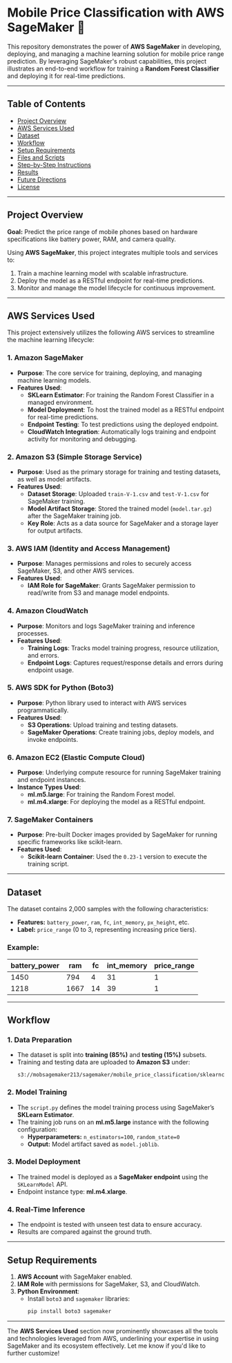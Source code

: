 # Mobile Price Classification with AWS SageMaker 🚀

This repository demonstrates the power of **AWS SageMaker** in developing, deploying, and managing a machine learning solution for mobile price range prediction. By leveraging SageMaker's robust capabilities, this project illustrates an end-to-end workflow for training a **Random Forest Classifier** and deploying it for real-time predictions.

---

## Table of Contents

- [Project Overview](#project-overview)
- [AWS Services Used](#aws-services-used)
- [Dataset](#dataset)
- [Workflow](#workflow)
- [Setup Requirements](#setup-requirements)
- [Files and Scripts](#files-and-scripts)
- [Step-by-Step Instructions](#step-by-step-instructions)
- [Results](#results)
- [Future Directions](#future-directions)
- [License](#license)

---

## Project Overview

**Goal:** Predict the price range of mobile phones based on hardware specifications like battery power, RAM, and camera quality.

Using **AWS SageMaker**, this project integrates multiple tools and services to:
1. Train a machine learning model with scalable infrastructure.
2. Deploy the model as a RESTful endpoint for real-time predictions.
3. Monitor and manage the model lifecycle for continuous improvement.

---

## AWS Services Used

This project extensively utilizes the following AWS services to streamline the machine learning lifecycle:

### **1. Amazon SageMaker**
   - **Purpose**: The core service for training, deploying, and managing machine learning models.
   - **Features Used**:
     - **SKLearn Estimator**: For training the Random Forest Classifier in a managed environment.
     - **Model Deployment**: To host the trained model as a RESTful endpoint for real-time predictions.
     - **Endpoint Testing**: To test predictions using the deployed endpoint.
     - **CloudWatch Integration**: Automatically logs training and endpoint activity for monitoring and debugging.

### **2. Amazon S3 (Simple Storage Service)**
   - **Purpose**: Used as the primary storage for training and testing datasets, as well as model artifacts.
   - **Features Used**:
     - **Dataset Storage**: Uploaded `train-V-1.csv` and `test-V-1.csv` for SageMaker training.
     - **Model Artifact Storage**: Stored the trained model (`model.tar.gz`) after the SageMaker training job.
     - **Key Role**: Acts as a data source for SageMaker and a storage layer for output artifacts.

### **3. AWS IAM (Identity and Access Management)**
   - **Purpose**: Manages permissions and roles to securely access SageMaker, S3, and other AWS services.
   - **Features Used**:
     - **IAM Role for SageMaker**: Grants SageMaker permission to read/write from S3 and manage model endpoints.

### **4. Amazon CloudWatch**
   - **Purpose**: Monitors and logs SageMaker training and inference processes.
   - **Features Used**:
     - **Training Logs**: Tracks model training progress, resource utilization, and errors.
     - **Endpoint Logs**: Captures request/response details and errors during endpoint usage.

### **5. AWS SDK for Python (Boto3)**
   - **Purpose**: Python library used to interact with AWS services programmatically.
   - **Features Used**:
     - **S3 Operations**: Upload training and testing datasets.
     - **SageMaker Operations**: Create training jobs, deploy models, and invoke endpoints.

### **6. Amazon EC2 (Elastic Compute Cloud)**
   - **Purpose**: Underlying compute resource for running SageMaker training and endpoint instances.
   - **Instance Types Used**:
     - **ml.m5.large**: For training the Random Forest model.
     - **ml.m4.xlarge**: For deploying the model as a RESTful endpoint.

### **7. SageMaker Containers**
   - **Purpose**: Pre-built Docker images provided by SageMaker for running specific frameworks like scikit-learn.
   - **Features Used**:
     - **Scikit-learn Container**: Used the `0.23-1` version to execute the training script.

---

## Dataset

The dataset contains 2,000 samples with the following characteristics:
- **Features:** `battery_power`, `ram`, `fc`, `int_memory`, `px_height`, etc.
- **Label:** `price_range` (0 to 3, representing increasing price tiers).

### Example:
| battery_power | ram  | fc | int_memory | price_range |
|---------------|------|----|------------|-------------|
| 1450          | 794  | 4  | 31         | 1           |
| 1218          | 1667 | 14 | 39         | 1           |

---

## Workflow

### **1. Data Preparation**
   - The dataset is split into **training (85%)** and **testing (15%)** subsets.
   - Training and testing data are uploaded to **Amazon S3** under:
     ```
     s3://mobsagemaker213/sagemaker/mobile_price_classification/sklearncontainer/
     ```

### **2. Model Training**
   - The `script.py` defines the model training process using SageMaker’s **SKLearn Estimator**.
   - The training job runs on an **ml.m5.large** instance with the following configuration:
     - **Hyperparameters:** `n_estimators=100`, `random_state=0`
     - **Output:** Model artifact saved as `model.joblib`.

### **3. Model Deployment**
   - The trained model is deployed as a **SageMaker endpoint** using the `SKLearnModel` API.
   - Endpoint instance type: **ml.m4.xlarge**.

### **4. Real-Time Inference**
   - The endpoint is tested with unseen test data to ensure accuracy.
   - Results are compared against the ground truth.

---

## Setup Requirements

1. **AWS Account** with SageMaker enabled.
2. **IAM Role** with permissions for SageMaker, S3, and CloudWatch.
3. **Python Environment**:
   - Install `boto3` and `sagemaker` libraries:
     ```bash
     pip install boto3 sagemaker
     ```

---

The **AWS Services Used** section now prominently showcases all the tools and technologies leveraged from AWS, underlining your expertise in using SageMaker and its ecosystem effectively. Let me know if you'd like to further customize!
